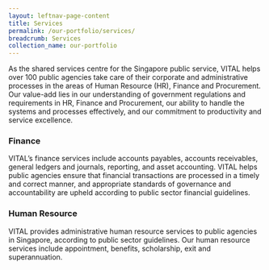 ```yaml
---
layout: leftnav-page-content
title: Services
permalink: /our-portfolio/services/
breadcrumb: Services
collection_name: our-portfolio
---
```


As the shared services centre for the Singapore public service, VITAL helps over 100 public agencies take care of their corporate and administrative processes in the areas of Human Resource (HR), Finance and Procurement. Our value-add lies in our understanding of government regulations and requirements in HR, Finance and Procurement, our ability to handle the systems and processes effectively, and our commitment to productivity and service excellence.

### Finance
VITAL’s finance services include accounts payables, accounts receivables, general ledgers and journals, reporting, and asset accounting. VITAL helps public agencies ensure that financial transactions are processed in a timely and correct manner, and appropriate standards of governance and accountability are upheld according to public sector financial guidelines.

### Human Resource
VITAL provides administrative human resource services to public agencies in Singapore, according to public sector guidelines.  Our human resource services include appointment, benefits, scholarship, exit and superannuation.
